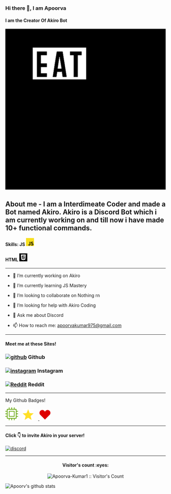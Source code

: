 ### Hi there 👋, I am Apoorva

#### I am the Creator Of Akiro Bot

<img src="https://github.com/Apoorva-Kumar1/Aoi/blob/master/giphy.gif" width="600"/>

About me - I am a Interdimeate Coder and made a Bot named Akiro. Akiro is a Discord Bot which i am currently working on and till now i have made 10+ functional commands.
---------------------------------------------------------------------------------------------------------------------------------------------------------------



#### Skills: JS <img src="https://github.com/Apoorva-Kumar1/Aoi/blob/master/images.png" width="25"/>
#### HTML <img src="https://github.com/Apoorva-Kumar1/Aoi/blob/master/images%20(1).png" width="25" />


------------------------------------------------------------------------------------------------------------------------------------------------------------------


- 🔭 I’m currently working on Akiro 

- 🌱 I’m currently learning JS Mastery 

- 👯 I’m looking to collaborate on Nothing rn 

- 🤔 I’m looking for help with Akiro Coding 

- 💬 Ask me about Discord 

- 📫 How to reach me: apoorvakumar975@gmail.com 


-------------------------------------------------------------------------------------------------------------------------------------------------------------------


#### Meet me at these Sites!

### [<img src='https://cdn.jsdelivr.net/npm/simple-icons@3.0.1/icons/github.svg' alt='github' height='40'>](https://github.com/Apoorva-Kumar1) Github
### [<img src='https://cdn.jsdelivr.net/npm/simple-icons@3.0.1/icons/instagram.svg' alt='instagram' height='40'>](https://www.instagram.com/apoorva_.kumar/) Instagram
### [<img src='https://cdn.jsdelivr.net/npm/simple-icons@3.0.1/icons/reddit.svg' alt='Reddit' height='40'>](https://www.reddit.com/user/n3cy_-) Reddit 


-------------------------------------------------------------------------------------------------------------------------------------------------------------------
My Github Badges!

<a href='https://docs.github.com/en/developers'><img src='https://raw.githubusercontent.com/acervenky/animated-github-badges/master/assets/devbadge.gif' width='40' height='40'></a> <a href='https://stars.github.com/'><img src='https://raw.githubusercontent.com/acervenky/animated-github-badges/master/assets/starbadge.gif' width='35' height='35'></a> <a href='https://docs.github.com/en/github/supporting-the-open-source-community-with-github-sponsors'>
 <img src='https://raw.githubusercontent.com/acervenky/animated-github-badges/master/assets/sponsorbadge.gif' width='35' height='35'></a> 

-------------------------------------------------------------------------------------------------------------------------------------------------------------------

#### Click 👇 to invite Akiro in your server!
[<img src='https://cdn.jsdelivr.net/npm/simple-icons@3.0.1/icons/discord.svg' alt='discord' height='40'>](https://discord.com/api/oauth2/authorize?client_id=741670722245623929&permissions=1341258999&scope=bot)

-------------------------------------------------------------------------------------------------------------------------------------------------------------------

<h4 align="center">Visitor's count :eyes:</h4>

<p align="center"><img src="https://profile-counter.glitch.me/{AnhellO}/count.svg" alt="Apoorva-Kumar1 :: Visitor's Count" /></p>

![Apoorv's github stats](https://github-readme-stats.vercel.app/api?username=Apoorva-Kumar1&show_icons=true&theme=merko)







